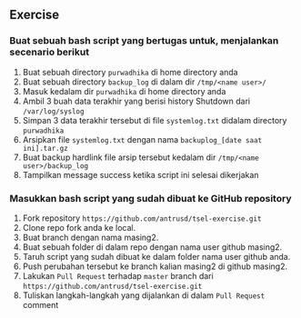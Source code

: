 ## Exercise

### Buat sebuah bash script yang bertugas untuk, menjalankan secenario berikut

1. Buat sebuah directory `purwadhika` di home directory anda
1. Buat sebuah directory `backup_log` di dalam dir `/tmp/<name user>/`  
1. Masuk kedalam dir `purwadhika` di home directory anda
1. Ambil 3 buah data terakhir yang berisi history Shutdown dari `/var/log/syslog`
1. Simpan 3 data terakhir tersebut di file `systemlog.txt` didalam directory `purwadhika`
1. Arsipkan file `systemlog.txt` dengan nama `backuplog_[date saat ini].tar.gz`
1. Buat backup hardlink file arsip tersebut kedalam dir `/tmp/<name user>/backup_log`
1. Tampilkan message success ketika script ini selesai dikerjakan


### Masukkan bash script yang sudah dibuat ke GitHub repository

1. Fork repository `https://github.com/antrusd/tsel-exercise.git`
1. Clone repo fork anda ke local.
1. Buat branch dengan nama masing2.
1. Buat sebuah folder di dalam repo dengan nama user github masing2.
1. Taruh script yang sudah dibuat ke dalam folder nama user github anda.
1. Push perubahan tersebut ke branch kalian masing2 di github masing2.
1. Lakukan `Pull Request` terhadap `master` branch dari `https://github.com/antrusd/tsel-exercise.git`
1. Tuliskan langkah-langkah yang dijalankan di dalam `Pull Request` comment

